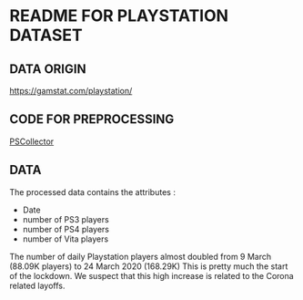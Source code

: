 # README FOR PLAYSTATION DATASET

## DATA ORIGIN
https://gamstat.com/playstation/

## CODE FOR PREPROCESSING
[PSCollector](/./src/data_management/data_collection.py)

## DATA
The processed data contains the attributes :
  - Date
  - number of PS3 players
  - number of PS4 players
  - number of Vita players

The number of daily Playstation players almost doubled from 9 March (88.09K players) to 24 March 2020 (168.29K) This is pretty much the start of the lockdown. We suspect that this high increase is related to the Corona related layoffs.